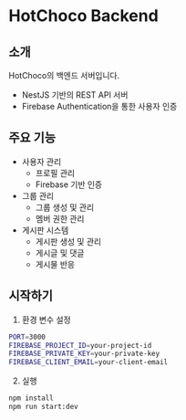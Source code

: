 # HotChoco Backend

## 소개

HotChoco의 백엔드 서버입니다.

- NestJS 기반의 REST API 서버
- Firebase Authentication을 통한 사용자 인증

## 주요 기능

- 사용자 관리
  - 프로필 관리
  - Firebase 기반 인증
- 그룹 관리
  - 그룹 생성 및 관리
  - 멤버 권한 관리
- 게시판 시스템
  - 게시판 생성 및 관리
  - 게시글 및 댓글
  - 게시물 반응

## 시작하기

1. 환경 변수 설정

```bash
PORT=3000
FIREBASE_PROJECT_ID=your-project-id
FIREBASE_PRIVATE_KEY=your-private-key
FIREBASE_CLIENT_EMAIL=your-client-email
```

2. 실행

```bash
npm install
npm run start:dev
```
